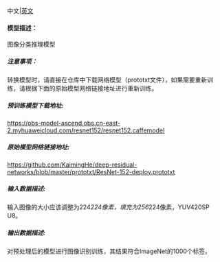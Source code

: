 中文|[英文](Readme.md)
#### 模型描述：

图像分类推理模型

##### 注意事项：
转换模型时，请直接在仓库中下载网络模型（prototxt文件），如果需要重新训练，请根据下面的原始模型网络链接地址进行重新训练。

##### 预训练模型下载地址:
https://obs-model-ascend.obs.cn-east-2.myhuaweicloud.com/resnet152/resnet152.caffemodel

##### 原始模型网络链接地址:
https://github.com/KaimingHe/deep-residual-networks/blob/master/prototxt/ResNet-152-deploy.prototxt

##### 输入数据描述:

输入图像的大小应该调整为224*224像素，填充为256*224像素，YUV420SP U8。

##### 输出数据描述:

对预处理后的模型进行图像识别训练，其结果符合ImageNet的1000个标签。
